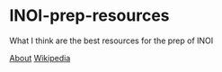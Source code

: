 # INOI-prep-resources
What I think are the best resources for the prep of INOI

[About](https://www.iarcs.org.in/inoi/)
[Wikipedia](https://en.m.wikipedia.org/wiki/Indian_Computing_Olympiad)


